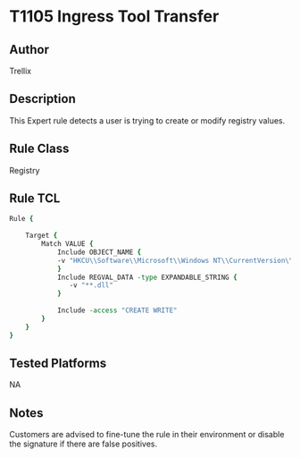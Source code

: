 # T1105 Ingress Tool Transfer

## Author
Trellix

## Description
This Expert rule detects a user is trying to create or modify registry values.

## Rule Class 
Registry

## Rule TCL
```tcl
Rule {
    
    Target {
        Match VALUE {
            Include OBJECT_NAME {              
            -v "HKCU\\Software\\Microsoft\\Windows NT\\CurrentVersion\\Winlogon\\Notify\\*\\DllName"		
            }
            Include REGVAL_DATA -type EXPANDABLE_STRING {
               -v "**.dll"
            }
  
            Include -access "CREATE WRITE"
        }
    }
}
```

## Tested Platforms
NA

## Notes
Customers are advised to fine-tune the rule in their environment or disable the signature if there are false positives.
